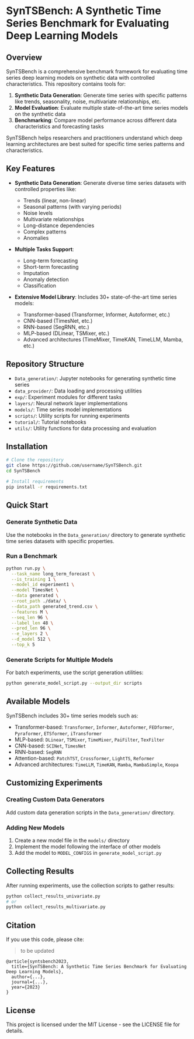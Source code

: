 # SynTSBench: A Synthetic Time Series Benchmark for Evaluating Deep Learning Models

## Overview

SynTSBench is a comprehensive benchmark framework for evaluating time series deep learning models on synthetic data with controlled characteristics. This repository contains tools for:

1. **Synthetic Data Generation**: Generate time series with specific patterns like trends, seasonality, noise, multivariate relationships, etc.
2. **Model Evaluation**: Evaluate multiple state-of-the-art time series models on the synthetic data
3. **Benchmarking**: Compare model performance across different data characteristics and forecasting tasks

SynTSBench helps researchers and practitioners understand which deep learning architectures are best suited for specific time series patterns and characteristics.

## Key Features

- **Synthetic Data Generation**: Generate diverse time series datasets with controlled properties like:
  - Trends (linear, non-linear)
  - Seasonal patterns (with varying periods)
  - Noise levels
  - Multivariate relationships
  - Long-distance dependencies
  - Complex patterns
  - Anomalies

- **Multiple Tasks Support**:
  - Long-term forecasting
  - Short-term forecasting
  - Imputation
  - Anomaly detection
  - Classification

- **Extensive Model Library**: Includes 30+ state-of-the-art time series models:
  - Transformer-based (Transformer, Informer, Autoformer, etc.)
  - CNN-based (TimesNet, etc.)
  - RNN-based (SegRNN, etc.)
  - MLP-based (DLinear, TSMixer, etc.)
  - Advanced architectures (TimeMixer, TimeKAN, TimeLLM, Mamba, etc.)

## Repository Structure

- `Data_generation/`: Jupyter notebooks for generating synthetic time series
- `data_provider/`: Data loading and processing utilities
- `exp/`: Experiment modules for different tasks
- `layers/`: Neural network layer implementations
- `models/`: Time series model implementations
- `scripts/`: Utility scripts for running experiments
- `tutorial/`: Tutorial notebooks
- `utils/`: Utility functions for data processing and evaluation

## Installation

```bash
# Clone the repository
git clone https://github.com/username/SynTSBench.git
cd SynTSBench

# Install requirements
pip install -r requirements.txt
```

## Quick Start

### Generate Synthetic Data

Use the notebooks in the `Data_generation/` directory to generate synthetic time series datasets with specific properties.

### Run a Benchmark

```bash
python run.py \
  --task_name long_term_forecast \
  --is_training 1 \
  --model_id experiment1 \
  --model TimesNet \
  --data generated \
  --root_path ./data/ \
  --data_path generated_trend.csv \
  --features M \
  --seq_len 96 \
  --label_len 48 \
  --pred_len 96 \
  --e_layers 2 \
  --d_model 512 \
  --top_k 5
```

### Generate Scripts for Multiple Models

For batch experiments, use the script generation utilities:

```bash
python generate_model_script.py --output_dir scripts
```

## Available Models

SynTSBench includes 30+ time series models such as:

- Transformer-based: `Transformer`, `Informer`, `Autoformer`, `FEDformer`, `Pyraformer`, `ETSformer`, `iTransformer`
- MLP-based: `DLinear`, `TSMixer`, `TimeMixer`, `PaiFilter`, `TexFilter`
- CNN-based: `SCINet`, `TimesNet`
- RNN-based: `SegRNN`
- Attention-based: `PatchTST`, `Crossformer`, `LightTS`, `Reformer`
- Advanced architectures: `TimeLLM`, `TimeKAN`, `Mamba`, `MambaSimple`, `Koopa`

## Customizing Experiments

### Creating Custom Data Generators

Add custom data generation scripts in the `Data_generation/` directory.

### Adding New Models

1. Create a new model file in the `models/` directory
2. Implement the model following the interface of other models
3. Add the model to `MODEL_CONFIGS` in `generate_model_script.py`

## Collecting Results

After running experiments, use the collection scripts to gather results:

```bash
python collect_results_univariate.py
# or
python collect_results_multivariate.py
```

## Citation

If you use this code, please cite:

> to be updated 
```
@article{syntsbench2023,
  title={SynTSBench: A Synthetic Time Series Benchmark for Evaluating Deep Learning Models},
  author={...},
  journal={...},
  year={2023}
}
```

## License

This project is licensed under the MIT License - see the LICENSE file for details.